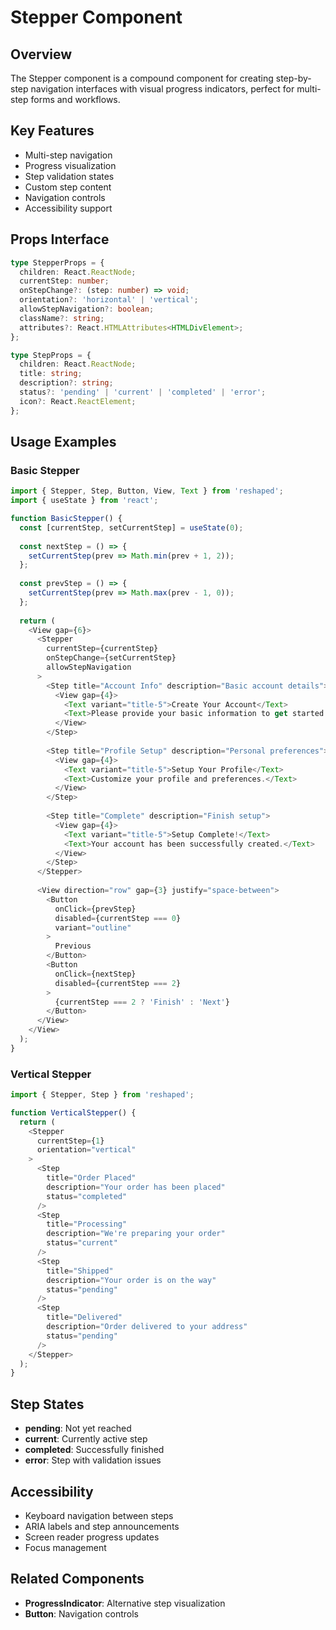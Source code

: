 # Stepper Component

## Overview
The Stepper component is a compound component for creating step-by-step navigation interfaces with visual progress indicators, perfect for multi-step forms and workflows.

## Key Features
- Multi-step navigation
- Progress visualization
- Step validation states
- Custom step content
- Navigation controls
- Accessibility support

## Props Interface
```typescript
type StepperProps = {
  children: React.ReactNode;
  currentStep: number;
  onStepChange?: (step: number) => void;
  orientation?: 'horizontal' | 'vertical';
  allowStepNavigation?: boolean;
  className?: string;
  attributes?: React.HTMLAttributes<HTMLDivElement>;
};

type StepProps = {
  children: React.ReactNode;
  title: string;
  description?: string;
  status?: 'pending' | 'current' | 'completed' | 'error';
  icon?: React.ReactElement;
};
```

## Usage Examples

### Basic Stepper
```typescript
import { Stepper, Step, Button, View, Text } from 'reshaped';
import { useState } from 'react';

function BasicStepper() {
  const [currentStep, setCurrentStep] = useState(0);
  
  const nextStep = () => {
    setCurrentStep(prev => Math.min(prev + 1, 2));
  };
  
  const prevStep = () => {
    setCurrentStep(prev => Math.max(prev - 1, 0));
  };
  
  return (
    <View gap={6}>
      <Stepper
        currentStep={currentStep}
        onStepChange={setCurrentStep}
        allowStepNavigation
      >
        <Step title="Account Info" description="Basic account details">
          <View gap={4}>
            <Text variant="title-5">Create Your Account</Text>
            <Text>Please provide your basic information to get started.</Text>
          </View>
        </Step>
        
        <Step title="Profile Setup" description="Personal preferences">
          <View gap={4}>
            <Text variant="title-5">Setup Your Profile</Text>
            <Text>Customize your profile and preferences.</Text>
          </View>
        </Step>
        
        <Step title="Complete" description="Finish setup">
          <View gap={4}>
            <Text variant="title-5">Setup Complete!</Text>
            <Text>Your account has been successfully created.</Text>
          </View>
        </Step>
      </Stepper>
      
      <View direction="row" gap={3} justify="space-between">
        <Button 
          onClick={prevStep} 
          disabled={currentStep === 0}
          variant="outline"
        >
          Previous
        </Button>
        <Button 
          onClick={nextStep} 
          disabled={currentStep === 2}
        >
          {currentStep === 2 ? 'Finish' : 'Next'}
        </Button>
      </View>
    </View>
  );
}
```

### Vertical Stepper
```typescript
import { Stepper, Step } from 'reshaped';

function VerticalStepper() {
  return (
    <Stepper
      currentStep={1}
      orientation="vertical"
    >
      <Step 
        title="Order Placed" 
        description="Your order has been placed"
        status="completed"
      />
      <Step 
        title="Processing" 
        description="We're preparing your order"
        status="current"
      />
      <Step 
        title="Shipped" 
        description="Your order is on the way"
        status="pending"
      />
      <Step 
        title="Delivered" 
        description="Order delivered to your address"
        status="pending"
      />
    </Stepper>
  );
}
```

## Step States
- **pending**: Not yet reached
- **current**: Currently active step
- **completed**: Successfully finished
- **error**: Step with validation issues

## Accessibility
- Keyboard navigation between steps
- ARIA labels and step announcements
- Screen reader progress updates
- Focus management

## Related Components
- **ProgressIndicator**: Alternative step visualization
- **Button**: Navigation controls